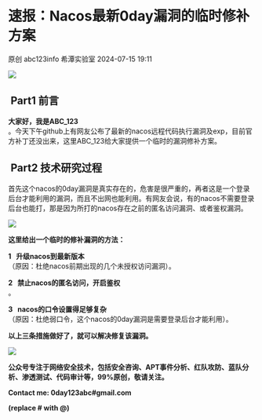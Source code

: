 #  速报：Nacos最新0day漏洞的临时修补方案   
原创 abc123info  希潭实验室   2024-07-15 19:11  
  
![](https://mmbiz.qpic.cn/mmbiz_png/OAz0RNU450ATcz6jUJnFNeOxRzVZ9Lbc0INLwTJTZT1GaNutZrfDn6csvjBoS2ox0efLUEexXqPEcVbYfbLo8w/640?wx_fmt=png "")  
##  Part1 前言   
  
**大家好，我是ABC_123**  
。今天下午github上有网友公布了最新的nacos远程代码执行漏洞及exp，目前官方补丁还没出来，这里ABC_123给大家提供一个临时的漏洞修补方案。  
  
##  Part2 技术研究过程   
  
首先这个nacos的0day漏洞是真实存在的，危害是很严重的，再者这是一个登录后台才能利用的漏洞，而且不出网也能利用。有网友会说，有的nacos不需要登录后台也能打，那是因为所打的nacos存在之前的匿名访问漏洞、或者鉴权漏洞。  
  
![](https://mmbiz.qpic.cn/mmbiz_png/OAz0RNU450AQs2qljPrMOnY6iaURUpGJT8xFkj24IJuCnlkJGMianvBiawjQDz93OaJ3vCSzPZW4qTLKSGOlYBt5w/640?wx_fmt=png&from=appmsg "")  
  
  
**这里给出一个临时的修补漏洞的方法：**  
  
**1   升级nacos到最新版本**  
（原因：杜绝nacos前期出现的几个未授权访问漏洞）。  
  
**2   禁止nacos的匿名访问，开启鉴权**  
。  
  
**3   nacos的口令设置得足够复杂**  
（原因：杜绝弱口令，这个nacos的0day漏洞是需要登录后台才能利用）。  
  
**以上三条措施做好了，就可以解决修复该漏洞。**  
  
  
![](https://mmbiz.qpic.cn/mmbiz_png/OAz0RNU450A5qqg2iaK6KIYYR8y6pF5Rh3JHDibOKOop204nXz618iawdRb8dABicMPtHb2PkJE8x6koJO5HyuwZJQ/640?wx_fmt=other&wxfrom=5&wx_lazy=1&wx_co=1&tp=webp "")  
  
  
**公众号专注于网络安全技术，包括安全咨询、APT事件分析、红队攻防、蓝队分析、渗透测试、代码审计等，99%原创，敬请关注。**  
  
**Contact me: 0day123abc#gmail.com**  
  
**(replace # with @)**  
  
  
  
  
